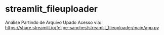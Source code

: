 # streamlit_fileuploader
Análise Partindo de Arquivo Upado
Acesso via: https://share.streamlit.io/felipe-sanches/streamlit_fileuploader/main/app.py 
